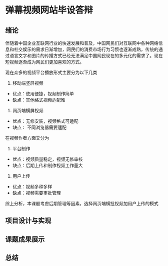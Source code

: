 # 弹幕视频网站毕设答辩

## 绪论

伴随着中国企业互联网行业的快速发展和普及，中国网民们对互联网中各种网络信息和社交娱乐的需求日渐增加，网民们的消费市场行为习惯也逐渐成熟，传统的通过语言文字和图片的传播方式已经无法满足中国网民现在的多元化的需求了。现在短视频逐渐成为网民们更加喜欢的方式。

现在众多的视频平台播放形式主要分为以下几类

1. 移动端竖屏视频

* 优点：使用便捷，视频制作简单
* 缺点：其他格式视频适配难

1. 网页端横屏视频

* 优点：无修安装，视频格式可适配
* 缺点： 不同浏览器需要适配

在视频作者方面又分为

1. 平台制作

* 优点：视频质量稳定，视频无修审核
* 缺点：后期上传和制作视频工作量大

1. 用户上传

* 优点：视频多种多样
* 缺点：视频需要审批管理

综上分析，本课题考虑后期管理等因素，选择网页端横批视频加用户上传的模式

## 项目设计与实现



## 课题成果展示

## 总结